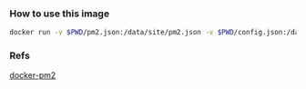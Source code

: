 ### How to use this image

```sh
docker run -v $PWD/pm2.json:/data/site/pm2.json -v $PWD/config.json:/data/site/config.json -v $PWD/template.html:/data/site/template.html -p 4000:4000 lotteryjs/docs-ssr
```

### Refs

[docker-pm2](https://github.com/keymetrics/docker-pm2)